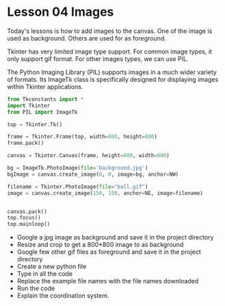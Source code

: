 Lesson 04 Images
====================

Today's lessons is how to add images to the canvas. One of the image is used as background. Others are used for as foreground.

Tkinter has very limited image type support. For common image types, it only support gif format. For other images types, we can use PIL.

The Python Imaging Library (PIL) supports images in a much wider variety of formats. Its ImageTk class is specifically designed for displaying images within Tkinter applications.

```python
from Tkconstants import *
import Tkinter
from PIL import ImageTk

top = Tkinter.Tk()

frame = Tkinter.Frame(top, width=800, height=800)
frame.pack()

canvas = Tkinter.Canvas(frame, height=800, width=800)

bg = ImageTk.PhotoImage(file='background.jpg')
bgImage = canvas.create_image(0, 0, image=bg, anchor=NW)

filename = Tkinter.PhotoImage(file="ball.gif")
image = canvas.create_image(150, 150, anchor=NE, image=filename)


canvas.pack()
top.focus()
top.mainloop()
```


* Google a jpg image as background and save it in the project directory
* Resize and crop to get a 800*800 image to as background
* Google few other gif files as foreground and save it in the project directory
* Create a new python file
* Type in all the code
* Replace the example file names with the file names downloaded
* Run the code
* Explain the coordination system.